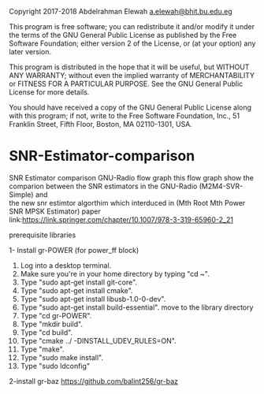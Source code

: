 

Copyright 2017-2018 Abdelrahman Elewah <a.elewah@bhit.bu.edu.eg>

This program is free software; you can redistribute it and/or modify
it under the terms of the GNU General Public License as published by
the Free Software Foundation; either version 2 of the License, or
(at your option) any later version.

This program is distributed in the hope that it will be useful,
but WITHOUT ANY WARRANTY; without even the implied warranty of
MERCHANTABILITY or FITNESS FOR A PARTICULAR PURPOSE.  See the
GNU General Public License for more details.

You should have received a copy of the GNU General Public License
along with this program; if not, write to the Free Software
Foundation, Inc., 51 Franklin Street, Fifth Floor, Boston,
MA 02110-1301, USA.


# SNR-Estimator-comparison
SNR Estimator comparison   GNU-Radio flow graph 
this flow graph show the comparion between the SNR estimators in the GNU-Radio (M2M4-SVR-Simple) and  
the new snr estimtor algorthim which interduced in  (Mth Root Mth Power SNR MPSK Estimator) 
paper link:https://link.springer.com/chapter/10.1007/978-3-319-65960-2_21

prerequisite libraries


1- Install gr-POWER (for power_ff block)

1) Log into а desktop terminal.
2) Make sure you're in your home directory by typing "cd ~".
3) Type "sudo apt-get install git-core".
4) Type "sudo apt-get install cmake".
5) Type "sudo apt-get install libusb-1.0-0-dev".
6) Type "sudo apt-get install build-essential".
move to the library directory
8) Type "cd gr-POWER".
9) Type "mkdir build".
10) Type "cd build".
11) Type "cmake ../ -DINSTALL_UDEV_RULES=ON".
12) Type "make".
13) Type "sudo make install".
14) Type "sudo ldconfig" 

 
2-install gr-baz
https://github.com/balint256/gr-baz


